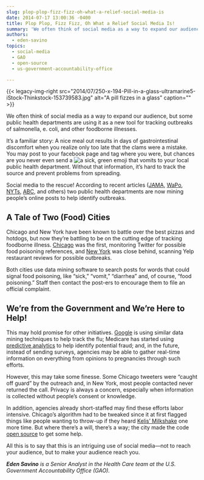 ```yaml
---
slug: plop-plop-fizz-fizz-oh-what-a-relief-social-media-is
date: 2014-07-17 13:00:36 -0400
title: Plop Plop, Fizz Fizz, Oh What a Relief Social Media Is!
summary: 'We often think of social media as a way to expand our audience, but some public health departments are using it as a new tool for tracking outbreaks of salmonella, e. coli, and other foodborne illnesses. It’s a familiar story: A nice meal out results in days of gastrointestinal discomfort when you realize only too'
authors:
  - eden-savino
topics:
  - social-media
  - GAO
  - open-source
  - us-government-accountability-office

---
```


{{< legacy-img-right src="2014/07/250-x-194-Pill-in-a-glass-ultramarine5-iStock-Thinkstock-153739583.jpg" alt="A pill fizzes in a glass" caption="" >}} 

We often think of social media as a way to expand our audience, but some public health departments are using it as a new tool for tracking outbreaks of salmonella, e. coli, and other foodborne illnesses.

It’s a familiar story: A nice meal out results in days of gastrointestinal discomfort when you realize only too late that the clams were a mistake. You may post to your facebook page and tag where you were, but chances are you never even send a <img src="https://s3.amazonaws.com/digitalgov/_legacy-img/2014/07/26-x-26-500-percent-green-vomit-sick-emoji.jpg" border="0" alt="a sick, green emoji that vomits"> to your local public health department. Without that information, it’s hard to track the source and prevent problems from spreading.

Social media to the rescue! According to recent articles ([JAMA](http://jama.jamanetwork.com/article.aspx?articleid=1885471), [WaPo](http://www.washingtonpost.com/news/to-your-health/wp/2014/05/22/how-new-york-used-yelp-to-find-unreported-cases-of-food-poisoning/), [NYTs](http://www.nytimes.com/2014/05/23/dining/reviews-on-yelp-help-track-illness.html?_r=0), [ABC](http://abcnews.go.com/blogs/health/2014/05/22/how-yelp-can-help-track-food-poisoning/), and others) two public health departments are now mining people’s online posts to help identify outbreaks.

## A Tale of Two (Food) Cities

Chicago and New York have been known to battle over the best pizzas and hotdogs, but now they’re battling to be on the cutting edge of tracking foodborne illness. [Chicago](https://www.foodbornechicago.org/) was the first, monitoring Twitter for possible food poisoning references, and [New York](http://www.nytimes.com/2014/05/23/dining/reviews-on-yelp-help-track-illness.html?_r=0) was close behind, scanning Yelp restaurant reviews for possible outbreaks.

Both cities use data mining software to search posts for words that could signal food poisoning, like “sick,” “vomit,” “diarrhea” and, of course, “food poisoning.” Staff then contact the post-ers to encourage them to file an official complaint.

## We’re from the Government and We’re Here to Help!

This may hold promise for other initiatives. [Google](http://www.google.org/flutrends/us/#US) is using similar data mining techniques to help track the flu; Medicare has started using [predictive analytics](http://www.gao.gov/products/GAO-13-104) to help identify potential fraud; and, in the future, instead of sending surveys, agencies may be able to gather real-time information on everything from opinions to pregnancies through such efforts.

However, this may take some finesse. Some Chicago tweeters were “caught off guard” by the outreach and, in New York, most people contacted never returned the call. Privacy is always a concern, especially when information is collected without people’s consent or knowledge.

In addition, agencies already short-staffed may find these efforts labor intensive. Chicago’s algorithm had to be tweaked since it at first flagged things like people wanting to throw-up if they heard [Kelis’ Milkshake](http://www.youtube.com/watch?v=pGL2rytTraA&feature=kp) one more time. But where there’s a will, there’s a way; the city made the code [open source](https://github.com/smartchicago/foodborne) to get some help.

All this is to say that this is an intriguing use of social media&mdash;not to reach your audience, but to make your audience reach you.

_**Eden Savino** is a Senior Analyst in the Health Care team at the U.S. Government Accountability Office (GAO)._
